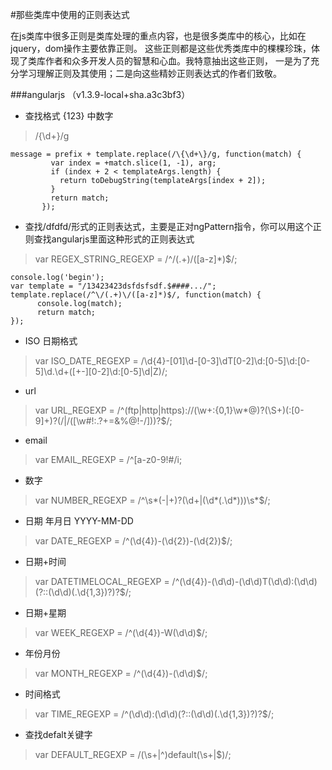 #那些类库中使用的正则表达式

在js类库中很多正则是类库处理的重点内容，也是很多类库中的核心，比如在jquery，dom操作主要依靠正则。
这些正则都是这些优秀类库中的棵棵珍珠，体现了类库作者和众多开发人员的智慧和心血。我特意抽出这些正则，
一是为了充分学习理解正则及其使用；二是向这些精妙正则表达式的作者们致敬。


###angularjs （v1.3.9-local+sha.a3c3bf3）

- 查找格式 {123} 中数字
> /\{\d+\}/g

```
message = prefix + template.replace(/\{\d+\}/g, function(match) {
         var index = +match.slice(1, -1), arg;
         if (index + 2 < templateArgs.length) {
           return toDebugString(templateArgs[index + 2]);
         }
         return match;
       });
```


- 查找/dfdfd/形式的正则表达式，主要是正对ngPattern指令，你可以用这个正则查找angularjs里面这种形式的正则表达式

> var REGEX_STRING_REGEXP = /^\/(.+)\/([a-z]*)$/;

```
console.log('begin');
var template = "/13423423dsfdsfsdf.$####.../";
template.replace(/^\/(.+)\/([a-z]*)$/, function(match) {
      console.log(match);
      return match;
});
```

- ISO 日期格式
 > var ISO_DATE_REGEXP = /\d{4}-[01]\d-[0-3]\dT[0-2]\d:[0-5]\d:[0-5]\d\.\d+([+-][0-2]\d:[0-5]\d|Z)/;

- url
> var URL_REGEXP = /^(ftp|http|https):\/\/(\w+:{0,1}\w*@)?(\S+)(:[0-9]+)?(\/|\/([\w#!:.?+=&%@!\-\/]))?$/;

- email
> var EMAIL_REGEXP = /^[a-z0-9!#$%&'*+\/=?^_`{|}~.-]+@[a-z0-9]([a-z0-9-]*[a-z0-9])?(\.[a-z0-9]([a-z0-9-]*[a-z0-9])?)*$/i;

- 数字
> var NUMBER_REGEXP = /^\s*(\-|\+)?(\d+|(\d*(\.\d*)))\s*$/;

- 日期 年月日 YYYY-MM-DD
> var DATE_REGEXP = /^(\d{4})-(\d{2})-(\d{2})$/;

- 日期+时间
> var DATETIMELOCAL_REGEXP = /^(\d{4})-(\d\d)-(\d\d)T(\d\d):(\d\d)(?::(\d\d)(\.\d{1,3})?)?$/;

- 日期+星期
> var WEEK_REGEXP = /^(\d{4})-W(\d\d)$/;

- 年份月份
> var MONTH_REGEXP = /^(\d{4})-(\d\d)$/;

- 时间格式
> var TIME_REGEXP = /^(\d\d):(\d\d)(?::(\d\d)(\.\d{1,3})?)?$/;

- 查找defalt关键字
> var DEFAULT_REGEXP = /(\s+|^)default(\s+|$)/;



